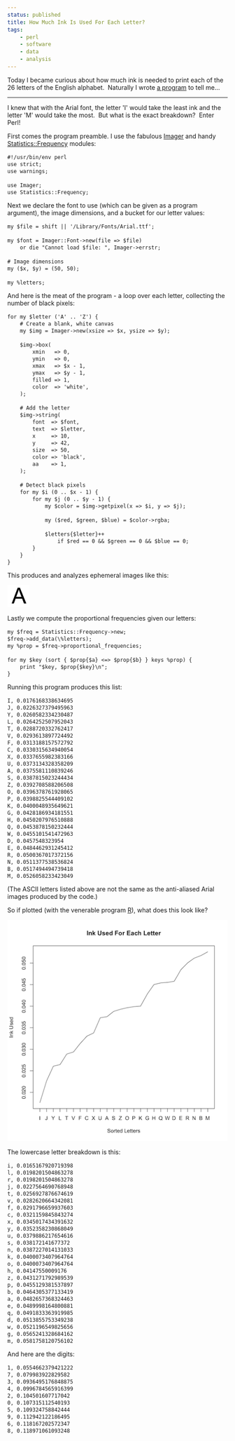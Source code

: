 ```yaml
---
status: published
title: How Much Ink Is Used For Each Letter?
tags:
    - perl
    - software
    - data
    - analysis
---
```


Today I became curious about how much ink is needed to print each of the 26 letters of the English alphabet.  Naturally I wrote [a program](https://github.com/ology/Graphics/blob/master/detect-black.pl) to tell me...

---

I knew that with the Arial font, the letter 'I' would take the least ink and the letter 'M' would take the most.  But what is the exact breakdown?  Enter Perl!

First comes the program preamble. I use the fabulous [Imager](https://metacpan.org/pod/Imager) and handy [Statistics::Frequency](https://metacpan.org/pod/Statistics::Frequency) modules:

    #!/usr/bin/env perl
    use strict;
    use warnings;

    use Imager;
    use Statistics::Frequency;

Next we declare the font to use (which can be given as a program argument), the image dimensions, and a bucket for our letter values:

    my $file = shift || '/Library/Fonts/Arial.ttf';

    my $font = Imager::Font->new(file => $file)
        or die "Cannot load $file: ", Imager->errstr;

    # Image dimensions
    my ($x, $y) = (50, 50);

    my %letters;

And here is the meat of the program - a loop over each letter, collecting the number of black pixels:

    for my $letter ('A' .. 'Z') {
        # Create a blank, white canvas
        my $img = Imager->new(xsize => $x, ysize => $y);

        $img->box(
            xmin   => 0,
            ymin   => 0,
            xmax   => $x - 1,
            ymax   => $y - 1,
            filled => 1,
            color  => 'white',
        );

        # Add the letter
        $img->string(
            font  => $font,
            text  => $letter,
            x     => 10,
            y     => 42,
            size  => 50,
            color => 'black',
            aa    => 1,
        );

        # Detect black pixels
        for my $i (0 .. $x - 1) {
            for my $j (0 .. $y - 1) {
                my $color = $img->getpixel(x => $i, y => $j);

                my ($red, $green, $blue) = $color->rgba;

                $letters{$letter}++
                    if $red == 0 && $green == 0 && $blue == 0;
            }
        }
    }

This produces and analyzes ephemeral images like this:

![](A.png)

Lastly we compute the proportional frequencies given our letters:

    my $freq = Statistics::Frequency->new;
    $freq->add_data(\%letters);
    my %prop = $freq->proportional_frequencies;

    for my $key (sort { $prop{$a} <=> $prop{$b} } keys %prop) {
        print "$key, $prop{$key}\n";
    }

Running this program produces this list:

    I, 0.0176168338634695
    J, 0.0226327379495963
    Y, 0.0260582334230487
    L, 0.0264252507952043
    T, 0.0288720332762417
    V, 0.0293613897724492
    F, 0.0313188157572792
    C, 0.0330315634940054
    X, 0.0337655982383166
    U, 0.0373134328358209
    A, 0.0375581110839246
    S, 0.0387815023244434
    Z, 0.0392708588206508
    O, 0.0396378761928065
    P, 0.0398825544409102
    K, 0.0400048935649621
    G, 0.0428186934181551
    H, 0.0450207976510888
    Q, 0.0453878150232444
    W, 0.0455101541472963
    D, 0.0457548323954
    E, 0.0484462931245412
    R, 0.0500367017372156
    N, 0.0511377538536824
    B, 0.0517494494739418
    M, 0.0526058233423049

(The ASCII letters listed above are not the same as the anti-aliased Arial images produced by the code.)

So if plotted (with the venerable program [R](https://www.r-project.org/)), what does this look like?

![](letter-ink.png)

The lowercase letter breakdown is this:

    i, 0.0165167920719398
    l, 0.0198201504863278
    r, 0.0198201504863278
    j, 0.0227564690768948
    t, 0.0256927876674619
    v, 0.0282620664342081
    f, 0.0291796659937603
    c, 0.0321159845843274
    x, 0.0345017434391632
    y, 0.0352358230868049
    u, 0.0379886217654616
    s, 0.038172141677372
    n, 0.0387227014131033
    k, 0.0400073407964764
    o, 0.0400073407964764
    h, 0.04147550009176
    z, 0.0431271792989539
    p, 0.0455129381537897
    b, 0.0464305377133419
    a, 0.0482657368324463
    e, 0.0489998164800881
    q, 0.0491833363919985
    d, 0.0513855753349238
    w, 0.0521196549825656
    g, 0.0565241328684162
    m, 0.0581758120756102

And here are the digits:

    1, 0.0554662379421222
    7, 0.079983922829582
    3, 0.0936495176848875
    4, 0.0996784565916399
    2, 0.104501607717042
    0, 0.107315112540193
    5, 0.109324758842444
    9, 0.112942122186495
    6, 0.118167202572347
    8, 0.118971061093248

